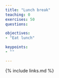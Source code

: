```yaml
---
title: "Lunch break"
teaching: 0
exercises: 50
questions:

objectives:
- "Eat lunch"

keypoints:
- ""

---
```

{% include links.md %}
